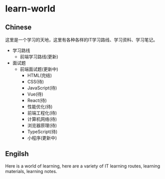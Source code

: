# learn-world

## Chinese
这里是一个学习的天地，这里有各种各样的IT学习路线、学习资料、学习笔记。
- 学习路线
  - 前端学习路线(更新)
- 面试题
  - 前端面试题(更新中)
    - HTML(完结)
    - CSS(待)
    - JavaScript(待)
    - Vue(待)
    - React(待)
    - 性能优化(待)
    - 前端工程化(待)
    - 计算机网络(待)
    - 浏览器原理(待)
    - TypeScript(待)
    - 小程序(更新中)

## Engilsh
Here is a world of learning, here are a variety of IT learning routes, learning materials, learning notes.
